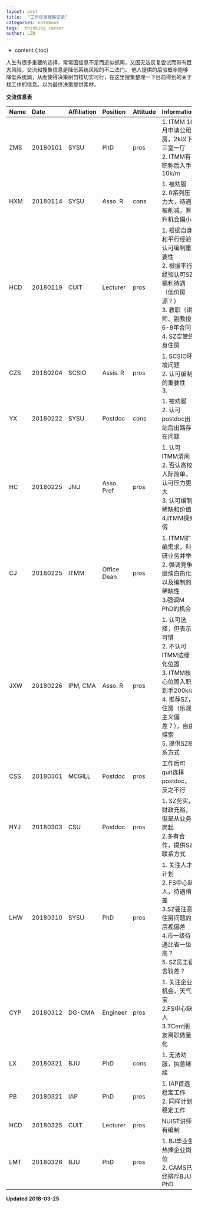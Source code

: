 ```yaml
---
layout: post
title:  "工作信息搜集记录"
categories: notebook 
tags:  thinking career
author: LZN
---
```


* content
{:toc}

人生有很多重要的选择，常常因信息不足而近似抓阄，又因无法反复尝试而带有巨大风险，交流和搜集信息是降低系统风险的不二法门。
他人提供的后验概率能够降低系统熵，从而使得决策树剪枝切实可行，在这里搜集整理一下目前得到的关于找工作的信息。以为最终决策提供素材。

__交流信息表__

|   Name    |   Date    |   Affiliation |   Position   |Attitude |       Information|
|:---       |:---       |:---           |:---          |:---|:---              |
|ZMS        |20180101   |SYSU           |PhD           |pros|1. ITMM 10月申请公租房，2k以下三室一厅<br/> 2. ITMM有职称后入手10k/m|
|HXM        |20180114   |SYSU           |Asso. R       |cons|1. 被劝服<br/> 2. R系列压力大，待遇被削减，晋升机会偏小|
|HCD        |20180119   |CUIT           |Lecturer      |pros|1. 根据自身和平行经验认可编制重要性<br/> 2. 根据平行经验认可SZ福利待遇（低价房源？）<br />3. 教职（讲师、副教授）6-8年合同<br /> 4. SZ空管终身住房|
|CZS        |20180204   |SCSIO          |Assis. R      |pros|1. SCSIO环境问题<br/> 2. 认可编制的重要性</br>3.|
|YX         |20180222   |SYSU           |Postdoc       |cons|1. 被劝服<br/> 2. 认可postdoc出站后出路存在问题|
|HC         |20180225   |JNU            |Asso. Prof    |pros|1. 认可ITMM清闲<br /> 2. 否认高校人际简单，认可压力更大<br />3. 认可编制稀缺和价值<br/> 4.ITMM探亲假|
|CJ         |20180225   |ITMM           |Office Dean   |pros|1. ITMM扩编需求，科研业务并举<br /> 2. 强调竞争继续白热化以及编制的稀缺性<br /> 3.强调M PhD的机会|
|JXW        |20180226   |IPM, CMA       |Asso. R       |pros|1. 认可选择，但表示可惜<br/> 2. 不认可ITMM边缘化位置 <br/> 3. ITMM核心位置入职到手200k/a <br/> 4. 推荐SZ，住房（乐观主义偏差？），自由探索 <br/>5. 提供SZ联系方式|
|CSS        |20180301   |MCGILL         |Postdoc       |pros|工作后可quit选择postdoc，反之不行|
|HYJ        |20180303   |CSU            |Postdoc       |pros|1. SZ务实，财政充裕，但是从业务岗起 <br/> 2.多有合作，提供SZ联系方式<br/>|
|LHW        |20180310   |SYSU           |PhD           |pros|1. 关注人才计划<br/> 2. FS中心缺人，待遇稍差<br/> 3.SZ要注意住房问题的后视偏差<br/>4.市一级待遇比省一级高？<br/>5. SZ员工宿舍较差？|
|CYP        |20180312   |DG-CMA         |Engineer      |pros|1. 关注企业机会，天气宝 <br/> 2.FS中心缺人<br/>3.TCent朋友离职做量化|
|LX         |20180321   |BJU            |PhD           |cons|1. 无法劝服，执意继续|
|PB         |20180321   |IAP            |PhD           |pros|1. IAP首选稳定工作 <br/>2. 同样计划稳定工作|
|HCD        |20180325   |CUIT           |Lecturer      |pros|NUIST讲师有编制|
|LMT        |20180326   |BJU            |PhD           |pros|1. BJ毕业生热捧企业岗位<br/> 2. CAMS已经排斥BJU PhD|





**Updated 2018-03-25**
